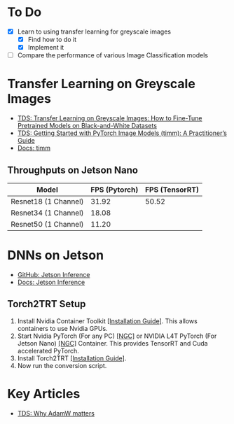 # To Do
- [X] Learn to using transfer learning for greyscale images
  - [x] Find how to do it
  - [X] Implement it
- [ ] Compare the performance of various Image Classification models

# Transfer Learning on Greyscale Images
- [TDS: Transfer Learning on Greyscale Images: How to Fine-Tune Pretrained Models on Black-and-White Datasets](https://towardsdatascience.com/transfer-learning-on-greyscale-images-how-to-fine-tune-pretrained-models-on-black-and-white-9a5150755c7a)
- [TDS: Getting Started with PyTorch Image Models (timm): A Practitioner’s Guide](https://towardsdatascience.com/getting-started-with-pytorch-image-models-timm-a-practitioners-guide-4e77b4bf9055)
- [Docs: timm](https://timm.fast.ai/models)

## Throughputs on Jetson Nano
| Model | FPS (Pytorch) | FPS (TensorRT) |
| - | - | - |
| Resnet18 (1 Channel) | 31.92 | 50.52 |
| Resnet34 (1 Channel) | 18.08 |  |
| Resnet50 (1 Channel) | 11.20 |  |

# DNNs on Jetson
- [GitHub: Jetson Inference](https://github.com/dusty-nv/jetson-inference)
- [Docs: Jetson Inference](https://rawgit.com/dusty-nv/jetson-inference/dev/docs/html/python/jetson.inference.html#imageNet)

## Torch2TRT Setup
1. Install Nvidia Container Toolkit [[Installation Guide]](https://docs.nvidia.com/datacenter/cloud-native/container-toolkit/install-guide.html#docker). This allows containers to use Nvidia GPUs.
2. Start Nvidia PyTorch (For any PC) [[NGC]](https://catalog.ngc.nvidia.com/orgs/nvidia/containers/pytorch) or NVIDIA L4T PyTorch (For Jetson Nano) [[NGC]](https://catalog.ngc.nvidia.com/orgs/nvidia/containers/l4t-pytorch) Container. This provides TensorRT and Cuda accelerated PyTorch.
3. Install Torch2TRT [[Installation Guide]](https://github.com/NVIDIA-AI-IOT/torch2trt#setup).
4. Now run the conversion script.

# Key Articles
- [TDS: Why AdamW matters](https://towardsdatascience.com/why-adamw-matters-736223f31b5d)